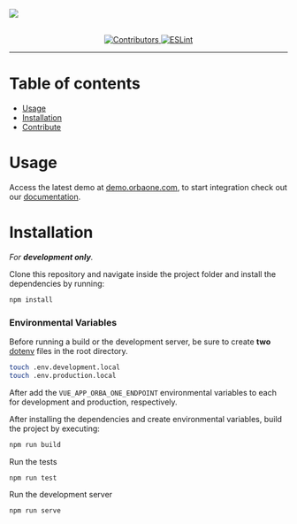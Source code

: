 ![](./screenshots/banner.png)

<p align="center">
  </br>

  <a href="https://github.com/orbaone/verify#contribute" target="_blank">
    <img alt="Contributors" src="https://img.shields.io/badge/all_contributors-2-orange.svg?style=flat-square">
  </a>

  <a href="https://standardjs.com" target="_blank">
    <img alt="ESLint" src="https://img.shields.io/badge/code_style-standard-brightgreen.svg?style=flat-square">
  </a>
</p>
<hr>

# Table of contents

- [Usage](#usage)
- [Installation](#installation)
- [Contribute](#contribute)


# Usage
Access the latest demo at [demo.orbaone.com](https://dashboard.orbaone.com), to start integration check out our [documentation](https://docs.orbaone.com).


# Installation

*For **development only**.*

Clone this repository and navigate inside the project folder and install the dependencies by running:

```sh
npm install
```

### Environmental Variables
Before running a build or the development server, be sure to create **two** [dotenv](https://github.com/motdotla/dotenv) files in the root directory.

```sh
touch .env.development.local
touch .env.production.local
```

After add the `VUE_APP_ORBA_ONE_ENDPOINT` environmental variables to each for development and production, respectively.

After installing the dependencies and create environmental variables, build the project by executing:

```sh
npm run build
```

Run the tests

```sh
npm run test
```

Run the development server

```sh
npm run serve
```

